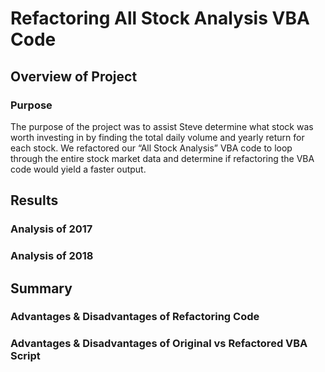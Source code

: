 # Refactoring All Stock Analysis VBA Code

## Overview of Project

### Purpose
The purpose of the project was to assist Steve determine what stock was worth investing in by finding the total daily volume and yearly return for each stock. We refactored our “All Stock Analysis” VBA code to loop through the entire stock market data and determine if refactoring the VBA code would yield a faster output. 

## Results 

### Analysis of 2017 

### Analysis of 2018

## Summary

### Advantages & Disadvantages of Refactoring Code 

### Advantages & Disadvantages of Original vs Refactored VBA Script 

